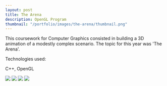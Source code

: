 ```yaml
---
layout: post
title: The Arena
description: OpenGL Program
thumbnail: "/portfolio/images/the-arena/thumbnail.png"
---
```


This coursework for Computer Graphics consisted in building a 3D animation of a modestly complex scenario. The topic for this year was 'The Arena'.

Technologies used:

<p class="message">
  C++, OpenGL
</p>

<div class="separator"></div>

<img src="/{{ site.baseurl }}portfolio/images/the-arena/1.png" class="post-img">
<img src="/{{ site.baseurl }}portfolio/images/the-arena/2.png" class="post-img">
<img src="/{{ site.baseurl }}portfolio/images/the-arena/3.png" class="post-img">
<img src="/{{ site.baseurl }}portfolio/images/the-arena/process.gif" class="post-img">
